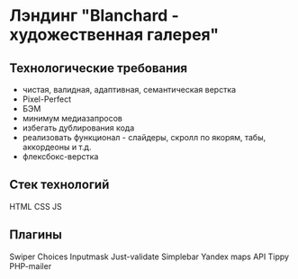 # Лэндинг "Blanchard - художественная галерея" 

## Технологические требования

- чистая, валидная, адаптивная, семантическая верстка
- Pixel-Perfect
- БЭМ
- минимум медиазапросов
- избегать дублирования кода
- реализовать функционал - слайдеры, скролл по якорям, табы, аккордеоны и т.д.
- флексбокс-верстка

## Стек технологий

HTML
CSS
JS

## Плагины

Swiper
Choices
Inputmask
Just-validate
Simplebar
Yandex maps API
Tippy
PHP-mailer
